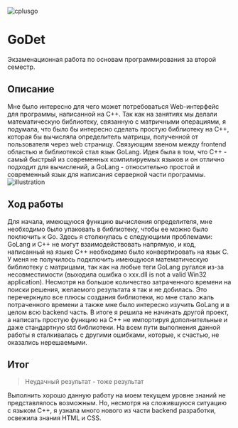 ![cplusgo](https://user-images.githubusercontent.com/62110361/175657654-c564061e-6ed1-4375-acd7-246b82b95e5d.png)

# GoDet
Экзаменационная работа по основам программирования за второй семестр.

## Описание
Мне было интересно для чего может потребоваться Web-интерфейс для программы, написанной на C++.
Так как на занятиях мы делали математическую библиотеку, связанную с матричными операциями, я подумала, что было бы интересно сделать
простую библиотеку на C++, которая бы вычисляла определитель матрицы, полученной от пользователя через web страницу. 
Связующим звеном между frontend областью и библиотекой стал язык GoLang.
Идея была в том, что C++ - самый быстрый из современных компилируемых языков и он отлично подходит для вычислений, 
а GoLang - относительно простой и современный язык для написания серверной части программы.
![illustration](https://user-images.githubusercontent.com/62110361/175657637-c6d45cd6-de1b-4d8f-aced-591352019434.png)

## Ход работы
Для начала, имеющуюся функцию вычисления определителя, мне необходимо было упаковать в библиотеку, чтобы ее можно было поключить к Go.
Здесь я столкнулась с следующими проблемами: GoLang и C++ не могут взаимодействовать напрямую, и код, написанный на языке C++ необходимо было конвертировать на язык C.
У меня не получилось подключить имеющуюся математическую библиотеку с матрицами, так как на любые теги <include> GoLang ругался из-за несовместимости
(выходила ошибка о xxx.dll is not a valid Win32 application).
Несмотря на большое количество затраченного времени на поиски решения, желаемого результата я так и не добилась.
Это перечеркнуло все плюсы создания библиотеки, но мне стало жаль потраченного времени а также мне было интересно изучить GoLang и в целом всю backend часть.
В итоге я решила не начинать другой проект, а написать простую функцию на C++ не импортируя дополнительные и даже стандартную std библиотеки.
На всем пути выполнения данной работы я сталкивалась с другими ошибками, которые, к счастью, не оказались нерешаемыми.
  
## Итог
> Неудачный результат - тоже результат

Выполнить хорошо данную работу на моем текущем уровне знаний не представлялось возможным.
Но, несмотря на сложившуюся ситуацию с языком C++, я узнала много нового из части backend разработки, освежила знания HTML и CSS.
  
